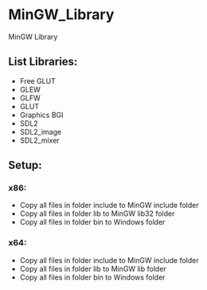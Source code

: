 # MinGW_Library

MinGW Library

## List Libraries:

- Free GLUT
- GLEW
- GLFW
- GLUT
- Graphics BGI
- SDL2
- SDL2_image
- SDL2_mixer

## Setup:

### x86:

- Copy all files in folder include to MinGW include folder
- Copy all files in folder lib to MinGW lib32 folder
- Copy all files in folder bin to Windows folder

### x64:

- Copy all files in folder include to MinGW include folder
- Copy all files in folder lib to MinGW lib folder
- Copy all files in folder bin to Windows folder